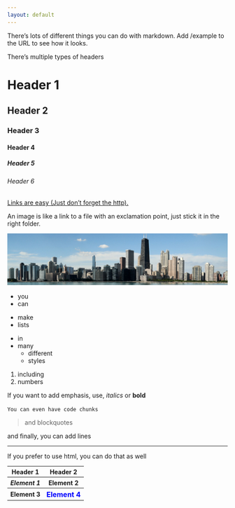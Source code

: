 ```yaml
---
layout: default
---
```


There’s lots of different things you can do with markdown. Add /example to the URL to see how it looks.

There’s multiple types of headers

# Header 1
## Header 2
### Header 3
#### Header 4
##### Header 5
###### Header 6

[Links are easy (Just don’t forget the http).](http://awhvogellab.com)

An image is like a link to a file with an exclamation point, just stick it in the right folder.

![alt text](/files/images/header.jpg)

* you
* can

- make
- lists

+ in
+ many
  - different
  - styles

1. including
2. numbers

If you want to add emphasis, use, _italics_ or **bold**

`You can even have code chunks`

> and blockquotes

and finally, you can add lines

****

If you prefer to use html, you can do that as well

<table>
  <tr>
    <th>Header 1</th>
    <th>Header 2</th>
  </tr>
  <tr>
    <th><em>Element 1</em></th>
    <th>Element 2</th>
  </tr>
  <tr>
    <th>Element 3</th>
    <th><span style='color:blue;font-size:16px;'>Element 4</span></th>
  </tr>
</table>
